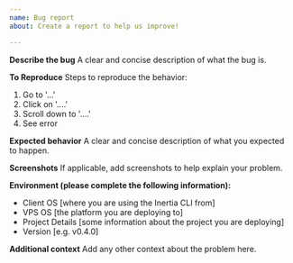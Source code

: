 ```yaml
---
name: Bug report
about: Create a report to help us improve!

---
```


**Describe the bug**
A clear and concise description of what the bug is.

**To Reproduce**
Steps to reproduce the behavior:
1. Go to '...'
2. Click on '....'
3. Scroll down to '....'
4. See error

**Expected behavior**
A clear and concise description of what you expected to happen.

**Screenshots**
If applicable, add screenshots to help explain your problem.

**Environment (please complete the following information):**
 - Client OS [where you are using the Inertia CLI from]
 - VPS OS [the platform you are deploying to]
 - Project Details [some information about the project you are deploying]
 - Version [e.g. v0.4.0]

**Additional context**
Add any other context about the problem here.
